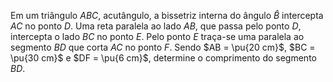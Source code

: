 Em um triângulo $ABC$, acutângulo, a bissetriz interna do ângulo $\hat{B}$ intercepta $AC$ no ponto $D$. Uma reta paralela ao lado $AB$, que passa pelo ponto $D$, intercepta o lado $BC$ no ponto $E$. Pelo ponto $E$ traça-se uma paralela ao segmento $BD$ que corta $AC$ no ponto $F$. Sendo $AB = \pu{20 cm}$, $BC = \pu{30 cm}$ e $DF = \pu{6 cm}$, determine o comprimento do segmento $BD$.
